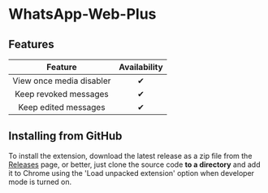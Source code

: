 # WhatsApp-Web-Plus


## Features
|         Feature          | Availability |
|:------------------------:|:------------:|
| View once media disabler |      ✔       |
|  Keep revoked messages   |      ✔       |
|   Keep edited messages   |      ✔       |


## Installing from GitHub
To install the extension, download the latest release as a zip file from the [Releases](https://github.com/Schwartzblat/WhatsApp-Web-Plus/releases) page, or better, just clone the source code
**to a directory** and add it to Chrome using the 'Load unpacked extension' option when developer mode is turned on.
